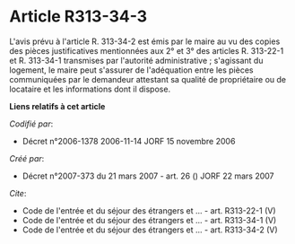 # Article R313-34-3

L'avis prévu à l'article R. 313-34-2 est émis par le maire au vu des copies des pièces justificatives mentionnées aux 2° et
3° des articles R. 313-22-1 et R. 313-34-1 transmises par l'autorité administrative ; s'agissant du logement, le maire peut
s'assurer de l'adéquation entre les pièces communiquées par le demandeur attestant sa qualité de propriétaire ou de locataire
et les informations dont il dispose.

**Liens relatifs à cet article**

_Codifié par_:

  - Décret n°2006-1378 2006-11-14 JORF 15 novembre 2006

_Créé par_:

  - Décret n°2007-373 du 21 mars 2007 - art. 26 () JORF 22 mars 2007

_Cite_:

  - Code de l'entrée et du séjour des étrangers et ... - art. R313-22-1 (V)
  - Code de l'entrée et du séjour des étrangers et ... - art. R313-34-1 (V)
  - Code de l'entrée et du séjour des étrangers et ... - art. R313-34-2 (V)
